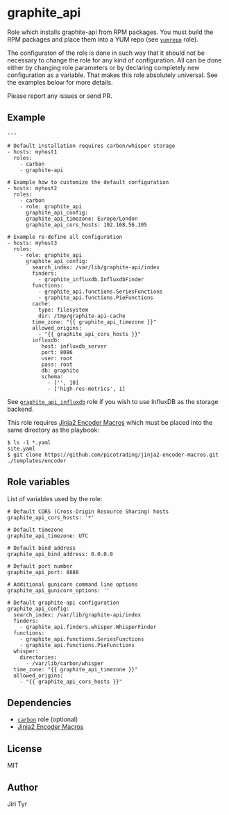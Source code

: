 graphite_api
============

Role which installs graphite-api from RPM packages. You must build the RPM
packages and place them into a YUM repo (see
[`yumrepo`](https://github.com/picotrading/ansible-yumrepo) role).

The configuraton of the role is done in such way that it should not be necessary
to change the role for any kind of configuration. All can be done either by
changing role parameters or by declaring completely new configuration as a
variable. That makes this role absolutely universal. See the examples below for
more details.

Please report any issues or send PR.


Example
-------

```
---

# Default installation requires carbon/whisper storage
- hosts: myhost1
  roles:
    - carbon
    - graphite-api

# Example how to customize the default configuration
- hosts: myhost2
  roles:
    - carbon
    - role: graphite_api
      graphite_api_config:
      graphite_api_timezone: Europe/London
      graphite_api_cors_hosts: 192.168.56.105

# Example re-define all configuration
- hosts: myhost3
  roles:
    - role: graphite_api
      graphite_api_config:
        search_index: /var/lib/graphite-api/index
        finders:
          - graphite_influxdb.InfluxdbFinder
        functions:
          - graphite_api.functions.SeriesFunctions
          - graphite_api.functions.PieFunctions
        cache:
          type: filesystem
          dir: /tmp/graphite-api-cache
        time_zone: "{{ graphite_api_timezone }}"
        allowed_origins:
          - "{{ graphite_api_cors_hosts }}"
        influxdb:
           host: influxdb_server
           port: 8086
           user: root
           pass: root
           db: graphite
           schema:
             - ['', 10]
             - ['high-res-metrics', 1]
```

See
[`graphite_api_influxdb`](https://github.com/picotrading/ansible-graphite_api_inflixdb)
role if you wish to use InfluxDB as the storage backend.

This role requires [Jinja2 Encoder
Macros](https://github.com/picotrading/jinja2-encoder-macros) which must be
placed into the same directory as the playbook:

```
$ ls -1 *.yaml
site.yaml
$ git clone https://github.com/picotrading/jinja2-encoder-macros.git ./templates/encoder
```


Role variables
--------------

List of variables used by the role:

```
# Default CORS (Cross-Origin Resource Sharing) hosts
graphite_api_cors_hosts: '*'

# Default timezone
graphite_api_timezone: UTC

# Default bind address
graphite_api_bind_address: 0.0.0.0

# Default port number
graphite_api_port: 8888

# Additional gunicorn command line options
graphite_api_gunicorn_options: ''

# Default graphite-api configuration
graphite_api_config:
  search_index: /var/lib/graphite-api/index
  finders:
    - graphite_api.finders.whisper.WhisperFinder
  functions:
    - graphite_api.functions.SeriesFunctions
    - graphite_api.functions.PieFunctions
  whisper:
    directories:
      - /var/lib/carbon/whisper
  time_zone: "{{ graphite_api_timezone }}"
  allowed_origins:
    - "{{ graphite_api_cors_hosts }}"
```


Dependencies
------------

* [`carbon`](https://github.com/picotrading/ansible-carbon) role (optional)
* [Jinja2 Encoder Macros](https://github.com/picotrading/jinja2-encoder-macros)


License
-------

MIT


Author
------

Jiri Tyr
